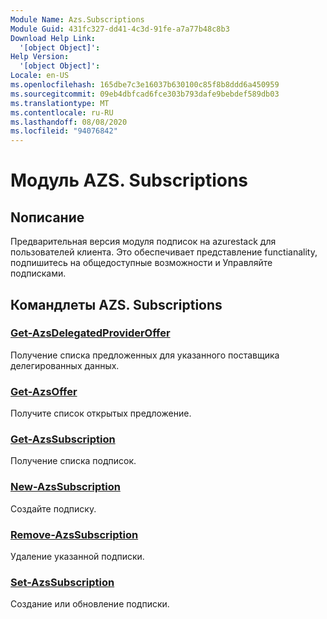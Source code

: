 ```yaml
---
Module Name: Azs.Subscriptions
Module Guid: 431fc327-dd41-4c3d-91fe-a7a77b48c8b3
Download Help Link:
  '[object Object]': 
Help Version:
  '[object Object]': 
Locale: en-US
ms.openlocfilehash: 165dbe7c3e16037b630100c85f8b8ddd6a450959
ms.sourcegitcommit: 09eb4dbfcad6fce303b793dafe9bebdef589db03
ms.translationtype: MT
ms.contentlocale: ru-RU
ms.lasthandoff: 08/08/2020
ms.locfileid: "94076842"
---
```

# Модуль AZS. Subscriptions
## Nописание
Предварительная версия модуля подписок на azurestack для пользователей клиента. Это обеспечивает представление functianality, подпишитесь на общедоступные возможности и Управляйте подписками.

## Командлеты AZS. Subscriptions
### [Get-AzsDelegatedProviderOffer](Get-AzsDelegatedProviderOffer.md)
Получение списка предложенных для указанного поставщика делегированных данных.

### [Get-AzsOffer](Get-AzsOffer.md)
Получите список открытых предложение.

### [Get-AzsSubscription](Get-AzsSubscription.md)
Получение списка подписок.

### [New-AzsSubscription](New-AzsSubscription.md)
Создайте подписку.

### [Remove-AzsSubscription](Remove-AzsSubscription.md)
Удаление указанной подписки.

### [Set-AzsSubscription](Set-AzsSubscription.md)
Создание или обновление подписки.

